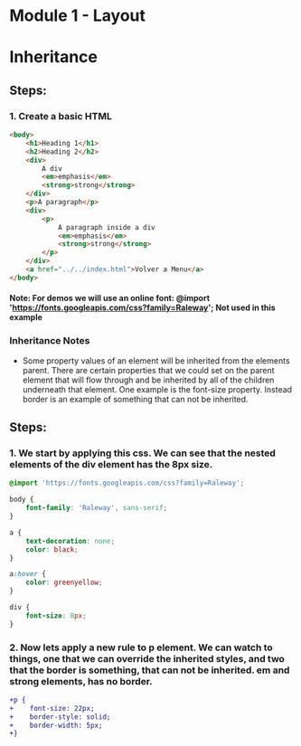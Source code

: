 # Module 1 - Layout

# Inheritance

## Steps:

### 1. Create a basic HTML

```html
<body>
    <h1>Heading 1</h1>
    <h2>Heading 2</h2>
    <div>
        A div
        <em>emphasis</em>
        <strong>strong</strong>
    </div>
    <p>A paragraph</p>
    <div>
        <p>
            A paragraph inside a div
            <em>emphasis</em>
            <strong>strong</strong>
        </p>
    </div>
    <a href="../../index.html">Volver a Menu</a>
</body>
``` 
#### Note: For demos we will use an online font: @import 'https://fonts.googleapis.com/css?family=Raleway'; Not used in this example

### Inheritance Notes

* Some property values of an element will be inherited from the elements parent. There are certain properties that we could set on the parent element that will flow through and be inherited by all of the children underneath that element. One example is the font-size property. Instead border is an example of something that can not be inherited. 

## Steps:

### 1. We start by applying this css. We can see that the nested elements of the div element has the 8px size.

```css
@import 'https://fonts.googleapis.com/css?family=Raleway';

body {
    font-family: 'Raleway', sans-serif;
}

a {
    text-decoration: none;
    color: black;
}

a:hover {
    color: greenyellow;
}

div {
    font-size: 8px;
}
```

### 2. Now lets apply a new rule to p element. We can watch to things, one that we can override the inherited styles, and two that the border is something, that can not be inherited. em and strong elements, has no border.

```diff
+p {
+    font-size: 22px;
+    border-style: solid;
+    border-width: 5px;
+}
```
